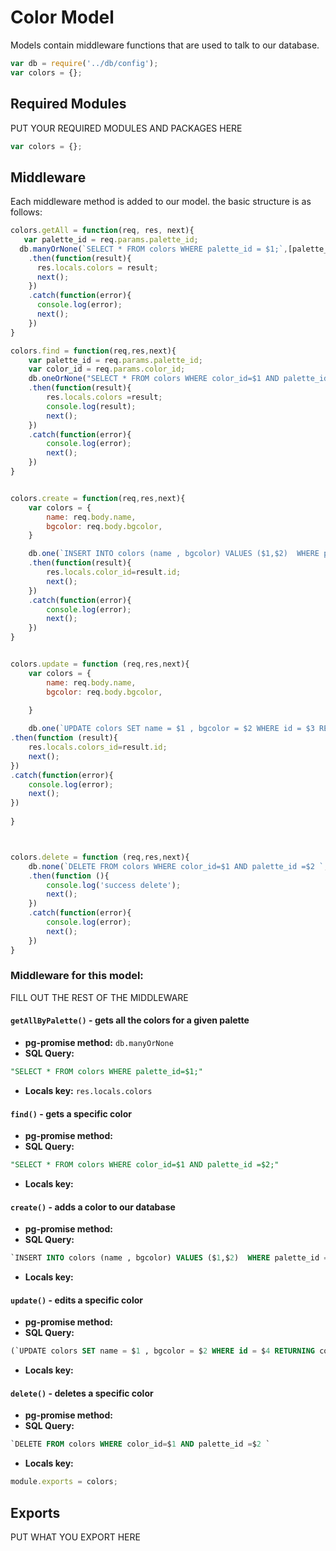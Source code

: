 # Color Model
Models contain middleware functions that are used to talk to our database. 
```js
var db = require('../db/config');
var colors = {};
```
## Required Modules 
PUT YOUR REQUIRED MODULES AND PACKAGES HERE
```js
var colors = {};
```
## Middleware
Each middleware method is added to our model. the basic structure is as follows:

```js
colors.getAll = function(req, res, next){
   var palette_id = req.params.palette_id;
  db.manyOrNone(`SELECT * FROM colors WHERE palette_id = $1;`,[palette_id])
    .then(function(result){
      res.locals.colors = result;
      next();
    })
    .catch(function(error){
      console.log(error);
      next();
    })
}

colors.find = function(req,res,next){
    var palette_id = req.params.palette_id;
    var color_id = req.params.color_id;
    db.oneOrNone("SELECT * FROM colors WHERE color_id=$1 AND palette_id =$2;" ,[palette_id,color_id])
    .then(function(result){
        res.locals.colors =result;
        console.log(result);
        next();
    })
    .catch(function(error){
        console.log(error);
        next();
    })
}


colors.create = function(req,res,next){
    var colors = {
        name: req.body.name,
        bgcolor: req.body.bgcolor,
    }

    db.one(`INSERT INTO colors (name , bgcolor) VALUES ($1,$2)  WHERE palette_id = $3 RETURNING color_id;`, [colors.name,colors.bgcolor,req.params.palette_id,req.params.color_id])
    .then(function(result){
        res.locals.color_id=result.id;
        next();
    })
    .catch(function(error){
        console.log(error);
        next();
    })
}


colors.update = function (req,res,next){
    var colors = {
        name: req.body.name,
        bgcolor: req.body.bgcolor,
       
    }

    db.one(`UPDATE colors SET name = $1 , bgcolor = $2 WHERE id = $3 RETURNING color_id;`,[colors.name, colors.bgcolor,req.params.palette_id,req.params.color_id]])
.then(function (result){
    res.locals.colors_id=result.id;
    next();
})
.catch(function(error){
    console.log(error);
    next();
})
    
}



colors.delete = function (req,res,next){
    db.none(`DELETE FROM colors WHERE color_id=$1 AND palette_id =$2 `, [req.params.color_id,req.params.palette_id])
    .then(function (){
        console.log('success delete');
        next();
    })
    .catch(function(error){
        console.log(error);
        next();
    })
}

```

### Middleware for this model:

FILL OUT THE REST OF THE MIDDLEWARE

#### `getAllByPalette()` - gets all the colors for a given palette 
- **pg-promise method:** `db.manyOrNone`
- **SQL Query:**
```sql 
"SELECT * FROM colors WHERE palette_id=$1;"
```
- **Locals key:** `res.locals.colors`
#### `find()` - gets a specific color
- **pg-promise method:** 
- **SQL Query:**
```sql 
"SELECT * FROM colors WHERE color_id=$1 AND palette_id =$2;"
```
- **Locals key:**  
#### `create()` - adds a color to our database
- **pg-promise method:** 
- **SQL Query:**
```sql 
`INSERT INTO colors (name , bgcolor) VALUES ($1,$2)  WHERE palette_id = $3 RETURNING color_id;`
```
- **Locals key:**  
#### `update()` - edits a specific color
- **pg-promise method:** 
- **SQL Query:**
```sql 
(`UPDATE colors SET name = $1 , bgcolor = $2 WHERE id = $4 RETURNING color_id;`
```
- **Locals key:** 
#### `delete()` - deletes a specific color
- **pg-promise method:** 
- **SQL Query:**
```sql 
`DELETE FROM colors WHERE color_id=$1 AND palette_id =$2 `
```
- **Locals key:**  
```js
module.exports = colors;
```
## Exports
PUT WHAT YOU EXPORT HERE
